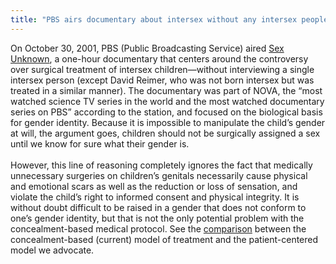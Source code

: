 ```yaml
---
title: "PBS airs documentary about intersex without any intersex people in it"
---
```


On October 30, 2001, <span class="caps">PBS</span> (Public Broadcasting Service) aired [Sex Unknown][1], a one-hour documentary that centers around the controversy over surgical treatment of intersex children&#8212;without interviewing a single intersex person (except David Reimer, who was not born intersex but was treated in a similar manner). The documentary was part of <span class="caps">NOVA</span>, the &#8220;most watched science TV series in the world and the most watched documentary series on <span class="caps">PBS</span>&#8221; according to the station, and focused on the biological basis for gender identity. Because it is impossible to manipulate the child&#8217;s gender at will, the argument goes, children should not be surgically assigned a sex until we know for sure what their gender is.<br><br>However, this line of reasoning completely ignores the fact that medically unnecessary surgeries on children&#8217;s genitals necessarily cause physical and emotional scars as well as the reduction or loss of sensation, and violate the child&#8217;s right to informed consent and physical integrity. It is without doubt difficult to be raised in a gender that does not conform to one&#8217;s gender identity, but that is not the only potential problem with the concealment-based medical protocol. See the [comparison][2] between the concealment-based (current) model of treatment and the patient-centered model we advocate. <br>

 [1]: http://www.pbs.org/wgbh/nova/transcripts/2813gender.html
 [2]: /compare